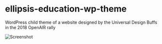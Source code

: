 # ellipsis-education-wp-theme
WordPress child theme of a website designed by the Universal Design Buffs in the 2018 OpenAIR rally

![Screenshot](https://github.com/sapols/ellipsis-education-wp-theme/blob/master/maishawp-child/screenshot.png)
